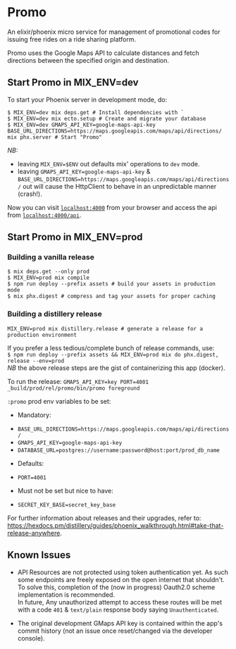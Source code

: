 # Promo

An elixir/phoenix micro service for management of promotional codes for issuing
free rides on a ride sharing platform.

Promo uses the Google Maps API to calculate distances and fetch directions between
the specified origin and destination.

## Start Promo in MIX_ENV=dev

To start your Phoenix server in development mode, do:

```
$ MIX_ENV=dev mix deps.get # Install dependencies with `
$ MIX_ENV=dev mix ecto.setup # Create and migrate your database
$ MIX_ENV=dev GMAPS_API_KEY=google-maps-api-key BASE_URL_DIRECTIONS=https://maps.googleapis.com/maps/api/directions/ mix phx.server # Start "Promo"
```

*NB:*

* leaving `MIX_ENV=$ENV` out defaults mix' operations to `dev` mode.
* leaving `GMAPS_API_KEY=google-maps-api-key` & `BASE_URL_DIRECTIONS=https://maps.googleapis.com/maps/api/directions/` out will cause the HttpClient to behave in an unpredictable manner (crash!). 


Now you can visit [`localhost:4000`](http://localhost:4000) from your browser and access the api from
[`localhost:4000/api`](http://localhost:4000/api).

## Start Promo in MIX_ENV=prod

### Building a vanilla release

```
$ mix deps.get --only prod
$ MIX_ENV=prod mix compile
$ npm run deploy --prefix assets # build your assets in production mode
$ mix phx.digest # compress and tag your assets for proper caching
```

### Building a distillery release

`MIX_ENV=prod mix distillery.release # generate a release for a production environment`

If you prefer a less tedious/complete bunch of release commands, use:   
`$ npm run deploy --prefix assets && MIX_ENV=prod mix do phx.digest, release --env=prod`   
*NB* the above release steps are the gist of containerizing this app (docker).

To run the release:
`GMAPS_API_KEY=key PORT=4001 _build/prod/rel/promo/bin/promo foreground`

`:promo` prod env variables to be set:

- Mandatory:
* `BASE_URL_DIRECTIONS=https://maps.googleapis.com/maps/api/directions/`
* `GMAPS_API_KEY=google-maps-api-key`
* `DATABASE_URL=postgres://username:password@host:port/prod_db_name`

- Defaults:

* `PORT=4001`

- Must not be set but nice to have:

* `SECRET_KEY_BASE=secret_key_base`

For further information about releases and their upgrades, refer to:
https://hexdocs.pm/distillery/guides/phoenix_walkthrough.html#take-that-release-anywhere.   

## Known Issues

* API Resources are not protected using token authentication yet. As such some endpoints are freely 
exposed on the open internet that shouldn't.  
To solve this, completion of the (now in progress) Oauth2.0 scheme implementation is recommended.   
In future, Any unauthorized attempt to access these routes will be met with a code `401` & `text/plain` response body saying `Unauthenticated`.

* The original development GMaps API key is contained within the app's commit history
(not an issue once reset/changed via the developer console).
